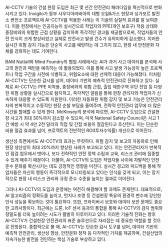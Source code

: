 AI-CCTV 기술의 건설 현장 도입은 최근 몇 년간 안전관리 패러다임을 혁신적으로 변화시키고 있다. Invigilo가 동부 사우디아라비아의 대형 오일&가스 현장과 싱가포르 발전소 변전소 프로젝트에 AI-CCTV를 적용한 사례는 이 기술의 실질적 효과를 잘 보여준다. 이들 현장에서는 인공지능이 실시간으로 작업자의 PPE(개인 보호구) 착용 상태와 중장비와의 위험한 근접 상황을 감지하여 즉각적인 경고를 제공함으로써, 작업자들의 안전 인식이 크게 향상되었고 실제로 안전사고 발생 건수가 유의미하게 감소했다. 이러한 실시간 위험 감지 기능은 단순히 사고를 예방하는 데 그치지 않고, 현장 내 안전문화 자체를 강화하는 데도 기여한다.

BAM Nuttall와 Mind Foundry의 협업 사례에서는 AI가 과거 사고 데이터를 분석해 사고의 원인과 패턴을 예측하는 데 활용되었다. 이를 통해 사고 발생 가능성이 높은 프로젝트나 작업 구간을 사전에 식별하고, 위험요소에 대한 선제적 대응이 가능해졌다. 이처럼 AI-CCTV는 단순한 감시를 넘어, 데이터 기반의 예측적 안전관리로 진화하고 있다. 실제로 AI-CCTV는 PPE 미착용, 중장비와의 위험 근접, 출입 제한구역 무단 진입 등 다양한 위험 상황을 실시간으로 탐지하고, 즉각적인 알림을 통해 현장 관리자와 작업자가 신속하게 대응할 수 있도록 지원한다. 이러한 자동화된 위험 감지 및 보고 기능은 안전관리자의 반복적이고 수동적인 현장 순찰 부담을 줄여주며, 전략적 안전관리 업무에 더 많은 시간을 할애할 수 있게 한다. McKinsey의 분석에 따르면, AI-CCTV 도입으로 건설현장 사고가 최대 30%까지 감소할 수 있으며, 미국 National Safety Council은 사고 1건 예방 시 약 4만 2천 달러의 직접 및 간접 비용이 절감된다고 추산한다. 이는 단순한 비용 절감 효과를 넘어, 프로젝트의 전반적인 ROI(투자수익률) 개선으로 이어진다.

생산성 측면에서도 AI-CCTV의 효과는 뚜렷하다. 위험 감지 및 보고의 자동화로 인해 현장 생산성이 최대 20%까지 향상된 사례가 보고되고 있다. 이는 안전관리자가 반복적인 점검 업무에서 벗어나, 보다 전략적인 안전 정책 수립과 교육, 리스크 관리에 집중할 수 있게 해주기 때문이다. 더불어, AI-CCTV의 도입은 작업자들 사이에 자발적인 안전 준수 문화를 확산시키는 데도 긍정적인 영향을 미친다. 실시간 경고와 피드백을 통해 작업자들은 자신의 행동이 즉각적으로 모니터링되고 있다는 인식을 갖게 되고, 이는 장기적으로 현장 내 리스크 관리와 규정 준수 수준을 높이는 결과로 이어진다.

그러나 AI-CCTV의 도입과 운영에는 여전히 해결해야 할 과제도 존재한다. 대표적으로, AI 알고리즘의 정확도를 높이고, 먼지나 조명 등 건설현장 특유의 환경적 변수에 강인한 인식 성능을 확보하는 것이 필요하다. 또한, 프라이버시 보호와 데이터 보안 문제도 중요한 고려사항이다. 최근에는 드론, IoT 센서 등과의 통합을 통해 AI-CCTV의 감지 범위와 정밀도를 더욱 높이려는 시도가 활발히 이루어지고 있다. 이러한 기술적 진화는 향후 AI-CCTV가 건설현장 안전관리의 표준 솔루션으로 자리잡는 데 중요한 역할을 할 것으로 전망된다. 종합적으로 볼 때, AI-CCTV는 단순한 감시 도구를 넘어, 데이터 기반의 예측적 안전관리, 생산성 향상, 안전문화 정착 등 다각적인 가치를 제공하며, 건설산업의 지속가능한 발전을 견인하는 핵심 기술로 부상하고 있다.